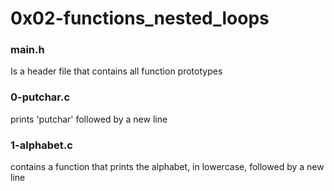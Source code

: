 # 0x02-functions_nested_loops

### main.h
Is a header file that contains all
function prototypes

### 0-putchar.c
prints 'putchar' followed by a new line

### 1-alphabet.c
contains a function that prints the alphabet,
in lowercase, followed by a new line
